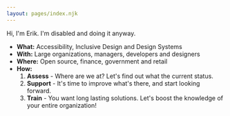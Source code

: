 ```yaml
---
layout: pages/index.njk
---
```


Hi, I'm Erik. I'm disabled and doing it anyway.

- <strong>What:</strong> Accessibility, Inclusive Design and Design Systems
- <strong>With:</strong> Large organizations, managers, developers and designers
- <strong>Where:</strong> Open source, finance, government and retail
- <strong>How:</strong>  
    1. <strong>Assess</strong> - Where are we at? Let's find out what the current status.
    2. <strong>Support</strong> - It's time to improve what's there, and start looking forward.
    3. <strong>Train</strong> - You want long lasting solutions. Let's boost the knowledge of your entire organization!



